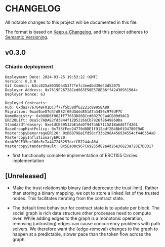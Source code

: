 # CHANGELOG
All notable changes to this project will be documented in this file.

The format is based on [Keep a Changelog](https://keepachangelog.com/en/1.0.0/),
and this project adheres to [Semantic Versioning](https://semver.org/spec/v2.0.0.html).


## v0.3.0 

### Chiado deployment
```
Deployment Date: 2024-03-25 19:53:22 (GMT)
Version: 0.3.0
Git Commit: 63cc025a80350a453f7fefc3eedbd39e43d52075
Deployer Address: 0x7619F26728Ced663E50E578EB6ff42430931564c
Deployer Nonce: 63

Deployed Contracts:
Hub: 0xda2776764BF01DC7f77f5b58df62221c89958A89
Migration: 0xad0aeD7d4fdB82f6Ed3ddd851A7a3456c979dF7C
NameRegistry: 0x088D6f062fF77653D86BCcd6027CEa4CB09d9ACD
ERC20Lift: 0xa5c7ADAE2fd3844f12D52266Cb7926f8649869Da
StandardTreasury: 0xe1dCE89512bE1AeDf94faAb7115A1Ba6AEff4201
BaseGroupMintPolicy: 0x738fFee24770d0DE1f912adf2B48b0194780E9AD
MastercopyDemurrageERC20: 0xB6B79BeEfd58cf33b298A456934554cf440354aD
MastercopyInflationaryERC20: 0xbb76CF35ec106c5c7a447246257dcfCB7244cA04
MastercopyStandardVault: 0x5Ea08c967C69255d82a4d26e36823a720E7D0317
```
- first functionally complete implementation of ERC1155 Circles implementation

## [Unreleased]

- Make the trust relationship binary (and deprecate the trust limit). Rather than storing a binary mapping, we opt to store a linked list of the trusted nodes. This facilitates iterating from the contract state.

- The default time behaviour for contract state is to update per block. The social graph is rich data structure other processes need to compute over. While adding edges to the graph is a monotonic operation, removing (untrusting) edges can cause concurrency problems with path solvers. We therefore want the (edge-removal) changes to the graph to happen at a predictable, slower pace than the token flow across the graph. 